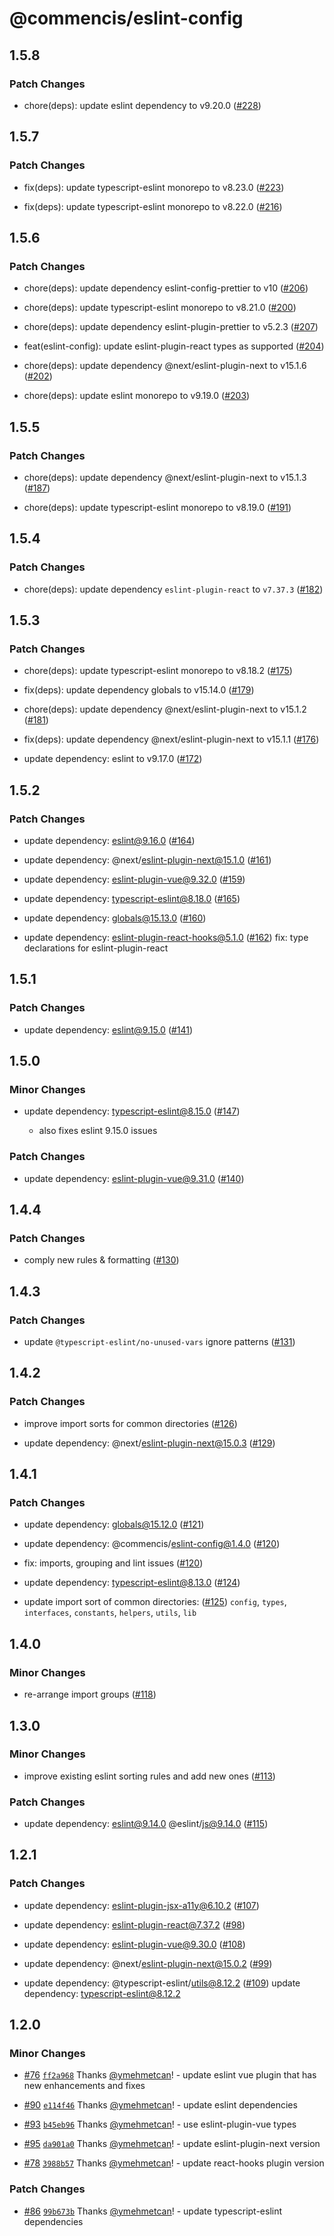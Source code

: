 # @commencis/eslint-config

## 1.5.8

### Patch Changes

- chore(deps): update eslint dependency to v9.20.0 ([#228](https://github.com/Commencis/js-toolkit/pull/228))

## 1.5.7

### Patch Changes

- fix(deps): update typescript-eslint monorepo to v8.23.0 ([#223](https://github.com/Commencis/js-toolkit/pull/223))

- fix(deps): update typescript-eslint monorepo to v8.22.0 ([#216](https://github.com/Commencis/js-toolkit/pull/216))

## 1.5.6

### Patch Changes

- chore(deps): update dependency eslint-config-prettier to v10 ([#206](https://github.com/Commencis/js-toolkit/pull/206))

- chore(deps): update typescript-eslint monorepo to v8.21.0 ([#200](https://github.com/Commencis/js-toolkit/pull/200))

- chore(deps): update dependency eslint-plugin-prettier to v5.2.3 ([#207](https://github.com/Commencis/js-toolkit/pull/207))

- feat(eslint-config): update eslint-plugin-react types as supported ([#204](https://github.com/Commencis/js-toolkit/pull/204))

- chore(deps): update dependency @next/eslint-plugin-next to v15.1.6 ([#202](https://github.com/Commencis/js-toolkit/pull/202))

- chore(deps): update eslint monorepo to v9.19.0 ([#203](https://github.com/Commencis/js-toolkit/pull/203))

## 1.5.5

### Patch Changes

- chore(deps): update dependency @next/eslint-plugin-next to v15.1.3 ([#187](https://github.com/Commencis/js-toolkit/pull/187))

- chore(deps): update typescript-eslint monorepo to v8.19.0 ([#191](https://github.com/Commencis/js-toolkit/pull/191))

## 1.5.4

### Patch Changes

- chore(deps): update dependency `eslint-plugin-react` to `v7.37.3` ([#182](https://github.com/Commencis/js-toolkit/pull/182))

## 1.5.3

### Patch Changes

- chore(deps): update typescript-eslint monorepo to v8.18.2 ([#175](https://github.com/Commencis/js-toolkit/pull/175))

- fix(deps): update dependency globals to v15.14.0 ([#179](https://github.com/Commencis/js-toolkit/pull/179))

- chore(deps): update dependency @next/eslint-plugin-next to v15.1.2 ([#181](https://github.com/Commencis/js-toolkit/pull/181))

- fix(deps): update dependency @next/eslint-plugin-next to v15.1.1 ([#176](https://github.com/Commencis/js-toolkit/pull/176))

- update dependency: eslint to v9.17.0 ([#172](https://github.com/Commencis/js-toolkit/pull/172))

## 1.5.2

### Patch Changes

- update dependency: eslint@9.16.0 ([#164](https://github.com/Commencis/js-toolkit/pull/164))

- update dependency: @next/eslint-plugin-next@15.1.0 ([#161](https://github.com/Commencis/js-toolkit/pull/161))

- update dependency: eslint-plugin-vue@9.32.0 ([#159](https://github.com/Commencis/js-toolkit/pull/159))

- update dependency: typescript-eslint@8.18.0 ([#165](https://github.com/Commencis/js-toolkit/pull/165))

- update dependency: globals@15.13.0 ([#160](https://github.com/Commencis/js-toolkit/pull/160))

- update dependency: eslint-plugin-react-hooks@5.1.0 ([#162](https://github.com/Commencis/js-toolkit/pull/162))
  fix: type declarations for eslint-plugin-react

## 1.5.1

### Patch Changes

- update dependency: eslint@9.15.0 ([#141](https://github.com/Commencis/js-toolkit/pull/141))

## 1.5.0

### Minor Changes

- update dependency: typescript-eslint@8.15.0 ([#147](https://github.com/Commencis/js-toolkit/pull/147))

  - also fixes eslint 9.15.0 issues

### Patch Changes

- update dependency: eslint-plugin-vue@9.31.0 ([#140](https://github.com/Commencis/js-toolkit/pull/140))

## 1.4.4

### Patch Changes

- comply new rules & formatting ([#130](https://github.com/Commencis/js-toolkit/pull/130))

## 1.4.3

### Patch Changes

- update `@typescript-eslint/no-unused-vars` ignore patterns ([#131](https://github.com/Commencis/js-toolkit/pull/131))

## 1.4.2

### Patch Changes

- improve import sorts for common directories ([#126](https://github.com/Commencis/js-toolkit/pull/126))

- update dependency: @next/eslint-plugin-next@15.0.3 ([#129](https://github.com/Commencis/js-toolkit/pull/129))

## 1.4.1

### Patch Changes

- update dependency: globals@15.12.0 ([#121](https://github.com/Commencis/js-toolkit/pull/121))

- update dependency: @commencis/eslint-config@1.4.0 ([#120](https://github.com/Commencis/js-toolkit/pull/120))

- fix: imports, grouping and lint issues ([#120](https://github.com/Commencis/js-toolkit/pull/120))

- update dependency: typescript-eslint@8.13.0 ([#124](https://github.com/Commencis/js-toolkit/pull/124))

- update import sort of common directories: ([#125](https://github.com/Commencis/js-toolkit/pull/125))
  `config`, `types`, `interfaces`, `constants`, `helpers`, `utils`, `lib`

## 1.4.0

### Minor Changes

- re-arrange import groups ([#118](https://github.com/Commencis/js-toolkit/pull/118))

## 1.3.0

### Minor Changes

- improve existing eslint sorting rules and add new ones ([#113](https://github.com/Commencis/js-toolkit/pull/113))

### Patch Changes

- update dependency: eslint@9.14.0 @eslint/js@9.14.0 ([#115](https://github.com/Commencis/js-toolkit/pull/115))

## 1.2.1

### Patch Changes

- update dependency: eslint-plugin-jsx-a11y@6.10.2 ([#107](https://github.com/Commencis/js-toolkit/pull/107))

- update dependency: eslint-plugin-react@7.37.2 ([#98](https://github.com/Commencis/js-toolkit/pull/98))

- update dependency: eslint-plugin-vue@9.30.0 ([#108](https://github.com/Commencis/js-toolkit/pull/108))

- update dependency: @next/eslint-plugin-next@15.0.2 ([#99](https://github.com/Commencis/js-toolkit/pull/99))

- update dependency: @typescript-eslint/utils@8.12.2 ([#109](https://github.com/Commencis/js-toolkit/pull/109))
  update dependency: typescript-eslint@8.12.2

## 1.2.0

### Minor Changes

- [#76](https://github.com/Commencis/js-toolkit/pull/76) [`ff2a968`](https://github.com/Commencis/js-toolkit/commit/ff2a9683e84252c4b0ee47466b8694f366b0b95c) Thanks [@ymehmetcan](https://github.com/ymehmetcan)! - update eslint vue plugin that has new enhancements and fixes

- [#90](https://github.com/Commencis/js-toolkit/pull/90) [`e114f46`](https://github.com/Commencis/js-toolkit/commit/e114f46814ea3f599d1d820b8d4b191739ac9574) Thanks [@ymehmetcan](https://github.com/ymehmetcan)! - update eslint dependencies

- [#93](https://github.com/Commencis/js-toolkit/pull/93) [`b45eb96`](https://github.com/Commencis/js-toolkit/commit/b45eb969560be34dcce0df9038d7330da21cd405) Thanks [@ymehmetcan](https://github.com/ymehmetcan)! - use eslint-plugin-vue types

- [#95](https://github.com/Commencis/js-toolkit/pull/95) [`da901a0`](https://github.com/Commencis/js-toolkit/commit/da901a0ab7f084d24a75a7338bc7c096f33df982) Thanks [@ymehmetcan](https://github.com/ymehmetcan)! - update eslint-plugin-next version

- [#78](https://github.com/Commencis/js-toolkit/pull/78) [`3988b57`](https://github.com/Commencis/js-toolkit/commit/3988b57e0126fd70f6d45abc69fff30315b140b1) Thanks [@ymehmetcan](https://github.com/ymehmetcan)! - update react-hooks plugin version

### Patch Changes

- [#86](https://github.com/Commencis/js-toolkit/pull/86) [`99b673b`](https://github.com/Commencis/js-toolkit/commit/99b673b155a2bff35fbacd6e13b11db18ea7cce8) Thanks [@ymehmetcan](https://github.com/ymehmetcan)! - update typescript-eslint dependencies
